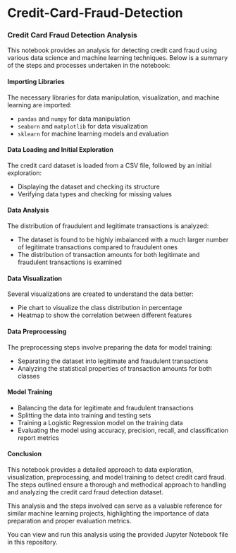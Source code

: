 # Credit-Card-Fraud-Detection
### Credit Card Fraud Detection Analysis

This notebook provides an analysis for detecting credit card fraud using various data science and machine learning techniques. Below is a summary of the steps and processes undertaken in the notebook:

#### Importing Libraries
The necessary libraries for data manipulation, visualization, and machine learning are imported:
- `pandas` and `numpy` for data manipulation
- `seaborn` and `matplotlib` for data visualization
- `sklearn` for machine learning models and evaluation

#### Data Loading and Initial Exploration
The credit card dataset is loaded from a CSV file, followed by an initial exploration:
- Displaying the dataset and checking its structure
- Verifying data types and checking for missing values

#### Data Analysis
The distribution of fraudulent and legitimate transactions is analyzed:
- The dataset is found to be highly imbalanced with a much larger number of legitimate transactions compared to fraudulent ones
- The distribution of transaction amounts for both legitimate and fraudulent transactions is examined

#### Data Visualization
Several visualizations are created to understand the data better:
- Pie chart to visualize the class distribution in percentage
- Heatmap to show the correlation between different features

#### Data Preprocessing
The preprocessing steps involve preparing the data for model training:
- Separating the dataset into legitimate and fraudulent transactions
- Analyzing the statistical properties of transaction amounts for both classes

#### Model Training
- Balancing the data for legitimate and fraudulent transactions
- Splitting the data into training and testing sets
- Training a Logistic Regression model on the training data
- Evaluating the model using accuracy, precision, recall, and classification report metrics

#### Conclusion
This notebook provides a detailed approach to data exploration, visualization, preprocessing, and model training to detect credit card fraud. The steps outlined ensure a thorough and methodical approach to handling and analyzing the credit card fraud detection dataset.

This analysis and the steps involved can serve as a valuable reference for similar machine learning projects, highlighting the importance of data preparation and proper evaluation metrics.

You can view and run this analysis using the provided Jupyter Notebook file in this repository.
